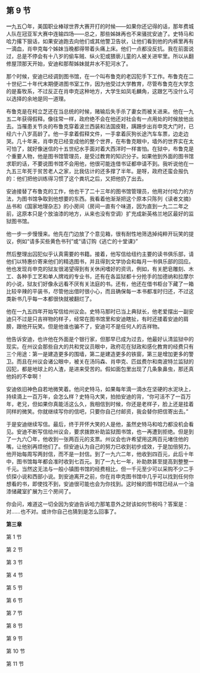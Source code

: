 ## 第 9 节

<strong>一</strong>九五〇年，美国职业棒球世界大赛开打的时候——如果你还记得的话，那年费城人队在冠亚军大赛中连输四场——总之，那些姊妹再也不来骚扰安迪了。史特马和哈力撂下狠话，如果安迪跑去向他们或其他警卫告状，让他们看到他的内裤里再有一滴血，肖申克每个姊妹当晚都得带着头痛上床。他们一点都没反抗。我在前面说过，总是不停会有十八岁的偷车贼、纵火犯或猥亵儿童的人被关进牢里。所以从翻修屋顶那天开始，安迪和那帮姊妹就井水不犯河水了。

那个时候，安迪已经调到图书馆，在一个叫布鲁克的老囚犯手下工作。布鲁克在二十世纪二十年代末期便进图书室工作，因为他受过大学教育，尽管布鲁克在大学念的是畜牧系，不过反正在肖申克这种地方，大学生如凤毛麟角，这跟乞丐没什么可以选择的余地是同一道理。

布鲁克是在柯立芝还在当总统的时候，赌输后失手杀了妻女而被关进来。他在一九五二年获得假释。像往常一样，政府绝不会在他还对社会有一点用处的时候放他出去。当罹患关节炎的布鲁克穿着波兰西装和法国皮鞋，蹒跚步出肖申克大门时，已经六十八岁高龄了。他一手拿着假释文件，一手拿着灰狗长途汽车车票，边走边哭。几十年来，肖申克已经变成他的整个世界，在布鲁克眼中，墙外的世界实在太可怕了，就好像迷信的十五世纪水手面对着大西洋时一样害怕。在狱中，布鲁克是个重要人物，他是图书馆管理员，是受过教育的知识分子。如果他到外面的图书馆求职的话，不要说图书馆不会用他，他很可能连借书证都申请不到。我听说他在一九五三年死于贫苦老人之家，比我估计的还多撑了半年。是呀，政府还蛮会报仇的：他们把他训练得习惯了这个粪坑之后，又把他扔了出去。

安迪接替了布鲁克的工作，他也干了二十三年的图书馆管理员，他用对付哈力的方法，为图书馆争取到他想要的东西。我看着他渐渐把这个原本只陈列《读者文摘》丛书和《国家地理杂志》的小房间（房间一直有个味道，因为直到一九二二年之前，这原本只是个放油漆的地方，从来也没有空调）扩充成新英格兰地区最好的监狱图书馆。

他一步一步慢慢来。他先在门边放了个意见箱，很有耐性地筛选掉纯粹开玩笑的提议，例如“请多买些黄色书刊”或“请订购《逃亡的十堂课》”

然后整理出囚犯似乎认真需要的书籍。接着，他写信给纽约主要的读书俱乐部，请他们以特惠价寄来他们的精选图书，并且得到文学协会和每月一书俱乐部的回应。他也发现肖申克的狱友很渴望得到有关休闲嗜好的资讯，例如，有关肥皂雕刻、木工、各种手工艺和单人牌戏的专业书，还有在各监狱都十分抢手的加德纳和拉摩尔的小说，狱友们好像永远看不厌有关法庭的书。还有，他还在借书柜台下藏了一箱比较辛辣的平装书，尽管他出借时很小心，而且确保每一本书都准时归还，不过这类新书几乎每一本都很快就被翻烂了。

他在一九五四年开始写信给州议会。史特马那时已当上典狱长，他老爱摆出一副安迪只不过是只吉祥物的样子，经常在图书馆里和安迪瞎扯，有时还搂着安迪的肩膀，跟他开玩笑。但是他谁也骗不了，安迪可不是任何人的吉祥物。

他告诉安迪，也许他在外面是个银行家，但那早已成为过去，他最好认清监狱中的现实。在州议会那些自大的共和党议员眼中，政府花在狱政和感化教育的经费只有三个用途：第一是建造更多的围墙，第二是建造更多的铁窗，第三是增加更多的警卫。而且在州议会诸公眼中，被关在汤玛森、肖申克、匹兹费尔和南波特兰监狱的囚犯，都是地球上的人渣，是进来受苦的。假如面包里出现了几条象鼻虫，那还真他妈的不幸啊！

安迪依旧神色自若地微笑着。他问史特马，如果每年滴一滴水在坚硬的水泥块上，持续滴上一百万年，会怎么样？史特马大笑，拍拍安迪的背，“你可活不了一百万年，老兄，但如果你真能活这么久，我相信到时候，你还是老样子，脸上还是挂着同样的微笑。你就继续写你的信吧，只要你自己付邮资，我会替你把信寄出去。”

于是安迪继续写信。最后，终于开怀大笑的人是他，虽然史特马和哈力都没机会看见。安迪不断写信给州议会，要求拨款补助监狱图书馆，也一再遭到拒绝。但是到了一九六〇年，他收到一张两百元的支票。州议会也许希望用这两百元堵住他的嘴，让他别再烦他们了。但安迪认为自己的努力已收到初步成效，于是加倍努力。他开始每周写两封信，而不是一封信。到了一九六二年，他收到四百元，此后十年中，图书馆每年都会准时收到七百元。到了一九七一年，补助款甚至提高到整整一千元。当然这无法与一般小镇图书馆的经费相比，但一千元至少可以采购不少二手侦探小说和西部小说。到安迪离开之前，你在肖申克图书馆中几乎可以找到任何你想看的书，即使找不到，安迪很可能也会为你找到。这时候的图书馆已经从一个油漆储藏室扩展为三个房间了。

你会问，难道这一切全因为安迪告诉哈力那笔意外之财该如何节税吗？答案是：对……也不对。或许你自己也猜到是怎么回事了。

<strong>第三章</strong>

第 1 节

第 2 节

第 3 节

第 4 节

第 5 节

第 6 节

第 7 节

第 8 节

第 9 节

第 10 节

第 11 节